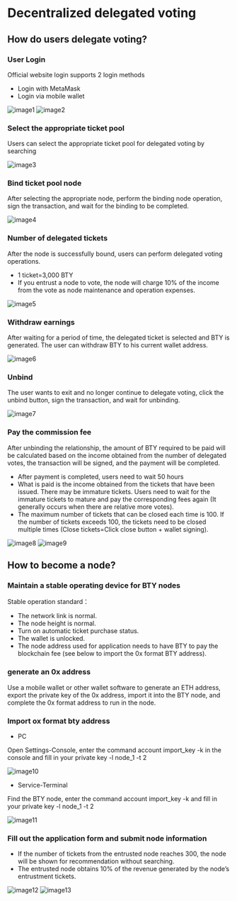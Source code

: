 # Decentralized delegated voting

## How do users delegate voting?

### User Login

Official website login supports 2 login methods

-   Login with MetaMask
-   Login via mobile wallet

![image1](../../picture/mine/1.png)
![image2](../../picture/mine/2.png)

### Select the appropriate ticket pool

Users can select the appropriate ticket pool for delegated voting by searching

![image3](../../picture/mine/3.png)

### Bind ticket pool node

After selecting the appropriate node, perform the binding node operation, sign the transaction, and wait for the binding to be completed.

![image4](../../picture/mine/4.png)

### Number of delegated tickets

After the node is successfully bound, users can perform delegated voting operations.

-   1 ticket=3,000 BTY
-   If you entrust a node to vote, the node will charge 10% of the income from the vote as node maintenance and operation expenses.

![image5](../../picture/mine/5.png)

### Withdraw earnings

After waiting for a period of time, the delegated ticket is selected and BTY is generated. The user can withdraw BTY to his current wallet address.

![image6](../../picture/mine/6.png)

### Unbind

The user wants to exit and no longer continue to delegate voting, click the unbind button, sign the transaction, and wait for unbinding.

![image7](../../picture/mine/7.png)

### Pay the commission fee

After unbinding the relationship, the amount of BTY required to be paid will be calculated based on the income obtained from the number of delegated votes, the transaction will be signed, and the payment will be completed.

-   After payment is completed, users need to wait 50 hours
-   What is paid is the income obtained from the tickets that have been issued. There may be immature tickets. Users need to wait for the immature tickets to mature and pay the corresponding fees again (It generally occurs when there are relative more votes).
-   The maximum number of tickets that can be closed each time is 100. If the number of tickets exceeds 100, the tickets need to be closed multiple times (Close tickets=Click close button + wallet signing).

![image8](../../picture/mine/8.png)
![image9](../../picture/mine/9.png)

## How to become a node?

### Maintain a stable operating device for BTY nodes

Stable operation standard：

-   The network link is normal.
-   The node height is normal.
-   Turn on automatic ticket purchase status.
-   The wallet is unlocked.
-   The node address used for application needs to have BTY to pay the blockchain fee (see below to import the 0x format BTY address).

### generate an 0x address

Use a mobile wallet or other wallet software to generate an ETH address, export the private key of the 0x address, import it into the BTY node, and complete the 0x format address to run in the node.

### Import ox format bty address

-   PC

Open Settings-Console, enter the command account import_key -k in the console and fill in your private key -l node_1 -t 2

![image10](../../picture/mine/10.png)

-   Service-Terminal

Find the BTY node, enter the command account import_key -k and fill in your private key -l node_1 -t 2

![image11](../../picture/mine/11.png)

### Fill out the application form and submit node information

-   If the number of tickets from the entrusted node reaches 300, the node will be shown for recommendation without searching.
-   The entrusted node obtains 10% of the revenue generated by the node’s entrustment tickets.

![image12](../../picture/mine/12.png)
![image13](../../picture/mine/13.png)
